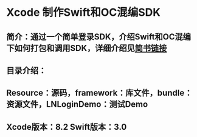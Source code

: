 # Xcode 制作Swift和OC混编SDK

## 简介：通过一个简单登录SDK，介绍Swift和OC混编下如何打包和调用SDK，详细介绍见[简书链接][1]

## 目录介绍：
## Resource：源码，framework：库文件，bundle：资源文件，LNLoginDemo：测试Demo
## Xcode版本：8.2 Swift版本：3.0

[1]: http://www.jianshu.com/p/734341f7c242
